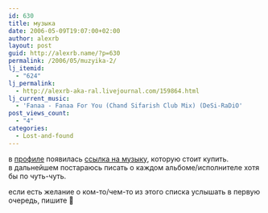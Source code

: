 ```yaml
---
id: 630
title: музыка
date: 2006-05-09T19:07:00+02:00
author: alexrb
layout: post
guid: http://alexrb.name/?p=630
permalink: /2006/05/muzyika-2/
lj_itemid:
  - "624"
lj_permalink:
  - http://alexrb-aka-ral.livejournal.com/159864.html
lj_current_music:
  - 'Fanaa - Fanaa For You (Chand Sifarish Club Mix) (DeSi-RaDiO'
post_views_count:
  - "4"
categories:
  - Lost-and-found
---
```

в [профиле](http://alexrb-aka-ral.livejournal.com/profile) появилась [ссылка на музыку](http://www.amazon.com/exec/obidos/redirect?link_code=ur2&tag=internati0110-20&camp=1789&creative=9325&path=external-search%3Fsearch-type=ss%26index=music%26keyword=jazz), которую стоит купить.  
в дальнейшем постараюсь писать о каждом альбоме/исполнителе хотя бы по чуть-чуть.

если есть желание о ком-то/чем-то из этого списка услышать в первую очередь, пишите 🙂